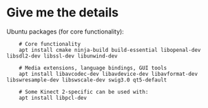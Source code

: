 # Give me the details
Ubuntu packages (for core functionality):

        # Core functionality
        apt install cmake ninja-build build-essential libopenal-dev libsdl2-dev libssl-dev libunwind-dev
        
        # Media extensions, language bindings, GUI tools
        apt install libavcodec-dev libavdevice-dev libavformat-dev libswresample-dev libswscale-dev swig3.0 qt5-default
        
        # Some Kinect 2-specific can be used with:
        apt install libpcl-dev
